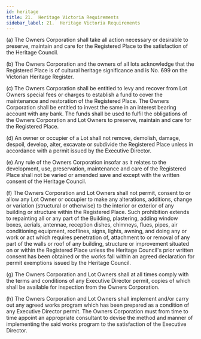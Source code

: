 ```yaml
---
id: heritage
title: 21.	Heritage Victoria Requirements
sidebar_label: 21.	Heritage Victoria Requirements
---
```


(a)	The Owners Corporation shall take all action necessary or desirable to preserve, maintain and care for the Registered Place to the satisfaction of the Heritage Council.

(b)	The Owners Corporation and the owners of all lots acknowledge that the Registered Place is of cultural heritage significance and is No. 699 on the Victorian Heritage Register.

(c)	The Owners Corporation shall be entitled to levy and recover from Lot Owners special fees or charges to establish a fund to cover the maintenance and restoration of the Registered Place. The Owners Corporation shall be entitled to invest the same in an interest bearing account with any bank. The funds shall be used to fulfil the obligations of the Owners Corporation and Lot Owners to preserve, maintain and care for the Registered Place.

(d)	An owner or occupier of a Lot shall not remove, demolish, damage, despoil, develop, alter, excavate or subdivide the Registered Place unless in accordance with a permit issued by the Executive Director.

(e)	Any rule of the Owners Corporation insofar as it relates to the development, use, preservation, maintenance and care of the Registered Place shall not be varied or amended save and except with the written consent of the Heritage Council.

(f)	The Owners Corporation and Lot Owners shall not permit, consent to or allow any Lot Owner or occupier to make any alterations, additions, change or variation (structural or otherwise) to the interior or exterior of any building or structure within the Registered Place. Such prohibition extends to repainting all or any part of the Building, plastering, adding window boxes, aerials, antennae, reception dishes, chimneys, flues, pipes, air conditioning equipment, rooflines, signs, lights, awning, and doing any or work or act which requires penetration of, attachment to or removal of any part of the walls or roof of any building, structure or improvement situated on or within the Registered Place unless the Heritage Council's prior written consent has been obtained or the works fall within an agreed declaration for permit exemptions issued by the Heritage Council.

(g)	The Owners Corporation and Lot Owners shall at all times comply with the terms and conditions of any Executive Director permit, copies of which shall be available for inspection from the Owners Corporation.

(h)	The Owners Corporation and Lot Owners shall implement and/or carry out any agreed works program which has been prepared as a condition of any Executive Director permit. The Owners Corporation must from time to time appoint an appropriate consultant to devise the method and manner of implementing the said works program to the satisfaction of the Executive Director.
